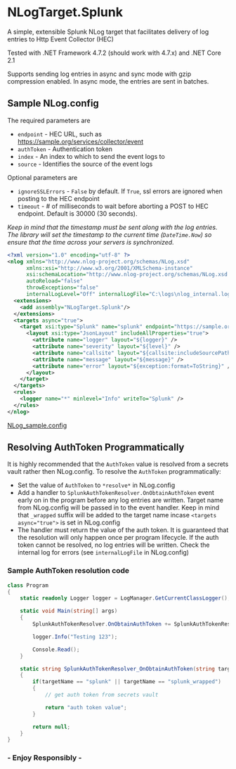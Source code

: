 # NLogTarget.Splunk
A simple, extensible Splunk NLog target that facilitates delivery of log entries to Http Event Collector (HEC)  

Tested with .NET Framework 4.7.2 (should work with 4.7.x) and .NET Core 2.1  

Supports sending log entries in async and sync mode with gzip compression enabled. In async mode, the entries are sent in batches.

## Sample NLog.config

The required parameters are

* `endpoint` - HEC URL, such as https://sample.org/services/collector/event
* `authToken` - Authentication token
* `index` - An index to which to send the event logs to
* `source` - Identifies the source of the event logs

Optional parameters are

* `ignoreSSLErrors` - `False` by default. If `True`, ssl errors are ignored when posting to the HEC endpoint
* `timeout` - # of milliseconds to wait before aborting a POST to HEC endpoint. Default is 30000 (30 seconds).

_Keep in mind that the timestamp must be sent along with the log entries. The library will set the timestamp to the current time (`DateTime.Now`) so ensure that the time across your servers is synchronized._

```xml
<?xml version="1.0" encoding="utf-8" ?>
<nlog xmlns="http://www.nlog-project.org/schemas/NLog.xsd"
      xmlns:xsi="http://www.w3.org/2001/XMLSchema-instance"
      xsi:schemaLocation="http://www.nlog-project.org/schemas/NLog.xsd NLog.xsd"
      autoReload="false"
      throwExceptions="false"
      internalLogLevel="Off" internalLogFile="C:\logs\nlog_internal.log">
  <extensions>
    <add assembly="NLogTarget.Splunk"/>
  </extensions>
  <targets async="true">
    <target xsi:type="Splunk" name="splunk" endpoint="https://sample.org/services/collector/event" authToken="***" index="sample_index" source="http:your_app">
      <layout xsi:type="JsonLayout" includeAllProperties="true">
        <attribute name="logger" layout="${logger}" />
        <attribute name="severity" layout="${level}" />
        <attribute name="callsite" layout="${callsite:includeSourcePath=false:className=false}" />
        <attribute name="message" layout="${message}" />
        <attribute name="error" layout="${exception:format=ToString}" />
      </layout>
    </target>
  </targets>
  <rules>
    <logger name="*" minlevel="Info" writeTo="Splunk" />
  </rules>
</nlog>
```

[NLog_sample.config](https://github.com/clearwaterstream/NLogTarget.Splunk/blob/master/NLogTarget.Splunk/NLog_sample.config)

## Resolving AuthToken Programmatically

It is highly recommended that the `AuthToken` value is resolved from a secrets vault rather then NLog.config. To resolve the `AuthToken` programmatically:

* Set the value of `AuthToken` to `*resolve*` in NLog.config
* Add a handler to `SplunkAuthTokenResolver.OnObtainAuthToken` event early on in the program before any log entries are written. Target name from NLog.config will be passed in to the event handler. Keep in mind that `_wrapped` suffix will be added to the target name incase `<targets async="true">` is set in NLog.config
* The handler must return the value of the auth token. It is guaranteed that the resolution will only happen once per program lifecycle. If the auth token cannot be resolved, no log entries will be written. Check the internal log for errors (see `internalLogFile` in NLog.config)

### Sample AuthToken resolution code

```csharp
class Program
{
	static readonly Logger logger = LogManager.GetCurrentClassLogger();

	static void Main(string[] args)
	{
		SplunkAuthTokenResolver.OnObtainAuthToken += SplunkAuthTokenResolver_OnObtainAuthToken;

		logger.Info("Testing 123");

		Console.Read();
	}

	static string SplunkAuthTokenResolver_OnObtainAuthToken(string targetName)
	{
		if(targetName == "splunk" || targetName == "splunk_wrapped")
		{
			// get auth token from secrets vault

			return "auth token value";
		}

		return null;
	}
}
```

### - Enjoy Responsibly -
